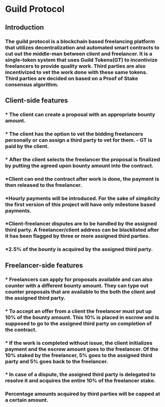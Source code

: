 # Guild Protocol

## Introduction
### The guild protocol is a blockchain based freelancing platform that utilizes decentralization and automated smart contracts to cut out the middle-man between client and freelancer. It is a single-token system that uses Guild Tokens(GT) to incentivize freelancers to provide quality work. Third parties are also incentivized to vet the work done with these same tokens. Third parties are decided on based on a Proof of Stake consensus algorithm.

## Client-side features
### * The client can create a proposal with an appropriate bounty amount.
### * The client has the option to vet the bidding freelancers personally or can assign a third party to vet for them. - GT is paid by the client.
### * After the client selects the freelancer the proposal is finalized by putting the agreed upon bounty amount into the contract.
### *Client can end the contract after work is done, the payment is then released to the freelancer.
### *Hourly payments will be introduced. For the sake of simplicity the first version of this project will have only milestone based payments.
### *Client-freelancer disputes are to be handled by the assigned third party. A freelancer/client address can be blacklisted after it has been flagged by three or more assigned third parties.
### *2.5% of the bounty is acquired by the assigned third party.

## Freelancer-side features
### * Freelancers can apply for proposals available and can also counter with a different bounty amount. They can type out counter proposals that are available to the both the client and the assigned third party.
### * To accept an offer from a client the freelancer must put up 10% of the bounty amount. This 10% is placed in escrow and is supposed to go to the assigned third party on completion of the contract.
### * If the work is completed without issue, the client initializes payment and the escrow amount goes to the freelancer. Of the 10% staked by the freelancer, 5% goes to the assigned third party and 5% goes back to the freelancer.
### * In case of a dispute, the assigned third party is delegated to resolve it and acquires the entire 10% of the freelancer stake.

### Percentage amounts acquired by third parties will be capped at a certain amount.